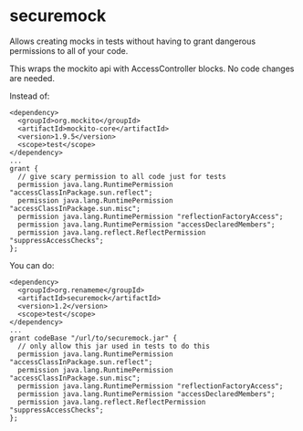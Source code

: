 # securemock
Allows creating mocks in tests without having to grant dangerous permissions to all of your code.

This wraps the mockito api with AccessController blocks. No code changes are needed.

Instead of:

    <dependency>
      <groupId>org.mockito</groupId>
      <artifactId>mockito-core</artifactId>
      <version>1.9.5</version>
      <scope>test</scope>
    </dependency>
    ...
    grant {
      // give scary permission to all code just for tests
      permission java.lang.RuntimePermission "accessClassInPackage.sun.reflect";
      permission java.lang.RuntimePermission "accessClassInPackage.sun.misc";
      permission java.lang.RuntimePermission "reflectionFactoryAccess";
      permission java.lang.RuntimePermission "accessDeclaredMembers";
      permission java.lang.reflect.ReflectPermission "suppressAccessChecks";
    };

You can do:

    <dependency>
      <groupId>org.renameme</groupId>
      <artifactId>securemock</artifactId>
      <version>1.2</version>
      <scope>test</scope>
    </dependency>
    ...
    grant codeBase "/url/to/securemock.jar" {
      // only allow this jar used in tests to do this
      permission java.lang.RuntimePermission "accessClassInPackage.sun.reflect";
      permission java.lang.RuntimePermission "accessClassInPackage.sun.misc";
      permission java.lang.RuntimePermission "reflectionFactoryAccess";
      permission java.lang.RuntimePermission "accessDeclaredMembers";
      permission java.lang.reflect.ReflectPermission "suppressAccessChecks";
    };
